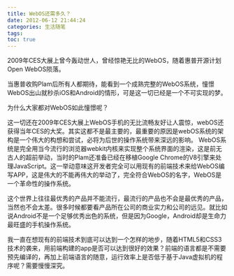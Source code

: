 ```yaml
---
title: WebOS还需多久？
date: 2012-06-12 21:44:24
categories: 生活随笔
tags:
toc: true
---
```


2009年CES大展上曾今轰动世人，曾经惊艳无比的WebOS，随着惠普开源计划 Open WebOS陨落。

当惠普收购Plam后所有人都期待，能看到一个成熟完整的WebOS系统，憧憬WebOS出山就秒杀iOS和Android的情形，可是这一切已经是一个不可实现的梦。

为什么大家都对WebOS如此憧憬呢？

这一切还在2009年CES大展上WebOS手机的无比流畅友好让人震惊，webOS还获得当年CES的大奖。其实这都不是最主要的，最重要的原因是webOS系统的架构是一个伟大的构想和尝试，必将为后世的操作系统带来深远的影响。
WebOS系统是完全用当今流行的浏览器webkit内核来实现整个系统界面的渲染，这是前无古人的超前举动，当时的Plam还准备已经在移植Google Chrome的V8引擎来处理JavaScript。这一举动意味这开发者完全可以用现有的前端技术来给WebOS编写APP，这是伟大的不能再伟大的举动了，完全符合WebOS的名字，WebOS是一个革命性的操作系统。

这个世界上往往最优秀的产品并不能流行，最流行的产品也不会是最优秀的产品，当然也不会太差。很多时候都要看产品所在公司的商业实力和公司的远见。就比如说Android不是一个足够优秀出色的系统，但是因为Google，Android却是生命力最旺盛的手机操作系统。

我一直在想现有的前端技术到底可以达到一个怎样的地步，随着HTML5和CSS3技术的袭来，用前端构建的app是否可以达到很好的效果？前端的语言都是不需要预先编译的，再加上前端语言的随意，运行效率上是否低于基于Java虚拟机的程序呢？需要慢慢深究。
